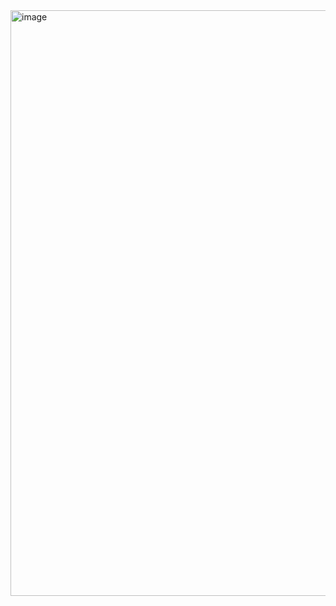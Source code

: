 <img width="1853" height="937" alt="image" src="https://github.com/user-attachments/assets/80ba61c5-712a-436f-97a4-b76c722ffd1c" />
